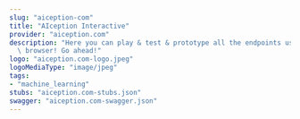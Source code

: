```yaml
---
slug: "aiception-com"
title: "AIception Interactive"
provider: "aiception.com"
description: "Here you can play & test & prototype all the endpoints using just your\
  \ browser! Go ahead!"
logo: "aiception.com-logo.jpeg"
logoMediaType: "image/jpeg"
tags:
- "machine_learning"
stubs: "aiception.com-stubs.json"
swagger: "aiception.com-swagger.json"
---
```

